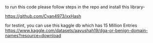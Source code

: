 to run this code please follow steps in the repo and install this library-

https://github.com/Cyan4973/xxHash


for testint, you can use this kaggle db which has 15 Million Entries
https://www.kaggle.com/datasets/aayushah19/dga-or-benign-domain-names?resource=download
